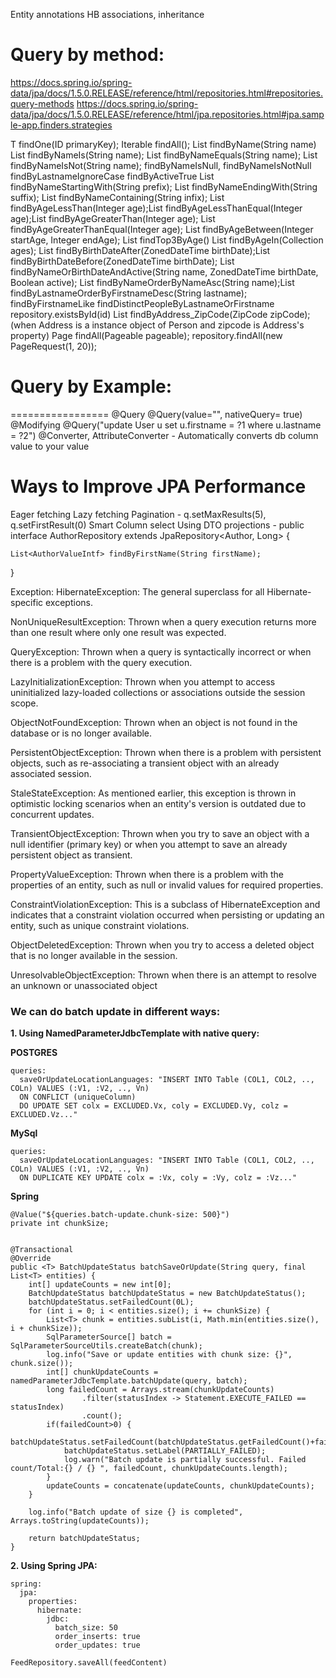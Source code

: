 Entity annotations
HB associations, inheritance

Query by method:
====================
https://docs.spring.io/spring-data/jpa/docs/1.5.0.RELEASE/reference/html/repositories.html#repositories.query-methods
https://docs.spring.io/spring-data/jpa/docs/1.5.0.RELEASE/reference/html/jpa.repositories.html#jpa.sample-app.finders.strategies

T findOne(ID primaryKey);
Iterable<T> findAll();
List<User> findByName(String name)
  List<User> findByNameIs(String name);
  List<User> findByNameEquals(String name);
List<User> findByNameIsNot(String name);
findByNameIsNull, findByNameIsNotNull
findByLastnameIgnoreCase
findByActiveTrue
List<User> findByNameStartingWith(String prefix); List<User> findByNameEndingWith(String suffix); List<User> findByNameContaining(String infix);
List<User> findByAgeLessThan(Integer age);List<User> findByAgeLessThanEqual(Integer age);List<User> findByAgeGreaterThan(Integer age); List<User> findByAgeGreaterThanEqual(Integer age); List<User> findByAgeBetween(Integer startAge, Integer endAge);
List<User> findTop3ByAge()
List<User> findByAgeIn(Collection<Integer> ages);
List<User> findByBirthDateAfter(ZonedDateTime birthDate);List<User> findByBirthDateBefore(ZonedDateTime birthDate);
List<User> findByNameOrBirthDateAndActive(String name, ZonedDateTime birthDate, Boolean active);
List<User> findByNameOrderByNameAsc(String name);List<Person> findByLastnameOrderByFirstnameDesc(String lastname);
findByFirstnameLike
findDistinctPeopleByLastnameOrFirstname
repository.existsById(id)
List<Person> findByAddress_ZipCode(ZipCode zipCode);(when Address is a instance object of Person and zipcode is Address's property)
Page<T> findAll(Pageable pageable);
repository.findAll(new PageRequest(1, 20));

Query by Example:
=================
=================
@Query
@Query(value="", nativeQuery= true)
@Modifying
@Query("update User u set u.firstname = ?1 where u.lastname = ?2")
@Converter, AttributeConverter - Automatically converts db column value to your value

Ways to Improve JPA Performance
=================================
Eager fetching
Lazy fetching
Pagination - q.setMaxResults(5), q.setFirstResult(0)
Smart Column select
Using DTO projections - 
public interface AuthorRepository extends JpaRepository<Author, Long> {
 
    List<AuthorValueIntf> findByFirstName(String firstName);
 
}

Exception:
HibernateException: The general superclass for all Hibernate-specific exceptions.

NonUniqueResultException: Thrown when a query execution returns more than one result where only one result was expected.

QueryException: Thrown when a query is syntactically incorrect or when there is a problem with the query execution.

LazyInitializationException: Thrown when you attempt to access uninitialized lazy-loaded collections or associations outside the session scope.

ObjectNotFoundException: Thrown when an object is not found in the database or is no longer available.

PersistentObjectException: Thrown when there is a problem with persistent objects, such as re-associating a transient object with an already associated session.

StaleStateException: As mentioned earlier, this exception is thrown in optimistic locking scenarios when an entity's version is outdated due to concurrent updates.

TransientObjectException: Thrown when you try to save an object with a null identifier (primary key) or when you attempt to save an already persistent object as transient.

PropertyValueException: Thrown when there is a problem with the properties of an entity, such as null or invalid values for required properties.

ConstraintViolationException: This is a subclass of HibernateException and indicates that a constraint violation occurred when persisting or updating an entity, such as unique constraint violations.

ObjectDeletedException: Thrown when you try to access a deleted object that is no longer available in the session.

UnresolvableObjectException: Thrown when there is an attempt to resolve an unknown or unassociated object


### We can do batch update in different ways:

**1. Using NamedParameterJdbcTemplate with native query:**

**POSTGRES**
```
queries:
  saveOrUpdateLocationLanguages: "INSERT INTO Table (COL1, COL2, .., COLn) VALUES (:V1, :V2, .., Vn) 
  ON CONFLICT (uniqueColumn) 
  DO UPDATE SET colx = EXCLUDED.Vx, coly = EXCLUDED.Vy, colz = EXCLUDED.Vz..."
```
**MySql**
```
queries:
  saveOrUpdateLocationLanguages: "INSERT INTO Table (COL1, COL2, .., COLn) VALUES (:V1, :V2, .., Vn) 
  ON DUPLICATE KEY UPDATE colx = :Vx, coly = :Vy, colz = :Vz..."
```
**Spring**
```
@Value("${queries.batch-update.chunk-size: 500}")
private int chunkSize;
	
	
@Transactional
@Override
public <T> BatchUpdateStatus batchSaveOrUpdate(String query, final List<T> entities) {
	int[] updateCounts = new int[0];
	BatchUpdateStatus batchUpdateStatus = new BatchUpdateStatus();
	batchUpdateStatus.setFailedCount(0L);
	for (int i = 0; i < entities.size(); i += chunkSize) {
		List<T> chunk = entities.subList(i, Math.min(entities.size(), i + chunkSize));
		SqlParameterSource[] batch = SqlParameterSourceUtils.createBatch(chunk);
		log.info("Save or update entities with chunk size: {}", chunk.size());
		int[] chunkUpdateCounts = namedParameterJdbcTemplate.batchUpdate(query, batch);
		long failedCount = Arrays.stream(chunkUpdateCounts)
				.filter(statusIndex -> Statement.EXECUTE_FAILED == statusIndex)
				.count();
		if(failedCount>0) {
			batchUpdateStatus.setFailedCount(batchUpdateStatus.getFailedCount()+failedCount);
			batchUpdateStatus.setLabel(PARTIALLY_FAILED);
			log.warn("Batch update is partially successful. Failed count/Total:{} / {} ", failedCount, chunkUpdateCounts.length);
		}
		updateCounts = concatenate(updateCounts, chunkUpdateCounts);
	}

	log.info("Batch update of size {} is completed", Arrays.toString(updateCounts));

	return batchUpdateStatus;
}
```

**2. Using Spring JPA:**
```
spring:
  jpa:
    properties:
      hibernate:
        jdbc:
          batch_size: 50
          order_inserts: true
          order_updates: true
		  
FeedRepository.saveAll(feedContent)
```
